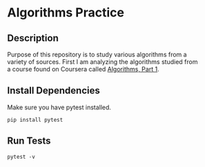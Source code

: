 # Algorithms Practice

## Description
Purpose of this repository is to study various algorithms from a  
variety of sources. First I am analyzing the algorithms studied from  
a course found on Coursera called [Algorithms, Part 1](https://www.coursera.org/learn/algorithms-part1).
## Install Dependencies
Make sure you have pytest installed.
```
pip install pytest
```

## Run Tests
```
pytest -v
```
